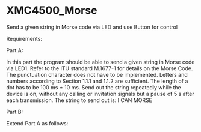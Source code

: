 # XMC4500_Morse
Send a given string in Morse code via LED and use Button for control

Requirements:

Part A:

In this part the program should be able to send a given string in Morse code via LED1. Refer to the ITU standard M.1677-1 for details on the Morse Code. The punctuation character does not have to be implemented. Letters and numbers according to Section 1.1.1 and 1.1.2 are sufficient. The length of a dot has to be 100 ms ± 10 ms. Send out the string repeatedly while the device is on, without any calling or invitation signals but a pause of 5 s after each transmission. The string to send out is: I CAN MORSE

Part B:

Extend Part A as follows:

